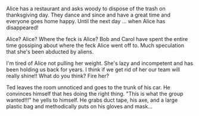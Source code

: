 Alice has a restaurant and asks woody to dispose of the trash on thanksgiving day. They dance and since and have a great time and everyone goes home happy. Until the next day ... when Alice has disappeared!

Alice? Alice? Where the feck is Alice?  Bob and Carol have spent the entire time gossiping about where the feck Alice went off to. Much speculation that she's been abducted by aliens.

I'm tired of Alice not pulling her weight. She's lazy and incompetent and has been holding us back for years. I think if we get rid of her our team will really shine!! What do you think? Fire her?

Ted leaves the room unnoticed and goes to the trunk of his car.  He convinces himself
that hes doing the right thing.  "This is what the group wanted!!!" he yells to himself.  He
grabs duct tape, his axe, and a large plastic bag and methodically puts on his gloves and mask...
